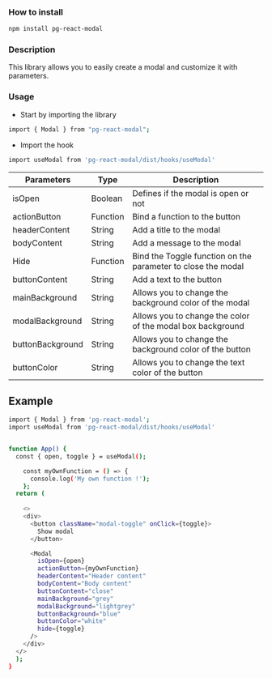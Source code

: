 ### How to install
```sh
npm install pg-react-modal
```

### Description
This library allows you to easily create a modal and customize it with parameters.

### Usage
- Start by importing the library
```sh
import { Modal } from "pg-react-modal";
```
- Import the hook
```sh
import useModal from 'pg-react-modal/dist/hooks/useModal'
```

| Parameters | Type | Description |
| ------ | ------ | ------ |
| isOpen | Boolean | Defines if the modal is open or not |
| actionButton | Function | Bind a function to the button |
| headerContent | String | Add a title to the modal |
| bodyContent | String | Add a message to the modal |
| Hide | Function | Bind the Toggle function on the parameter to close the modal |
| buttonContent | String | Add a text to the button |
| mainBackground | String | Allows you to change the background color of the modal |
| modalBackground | String | Allows you to change the color of the modal box background |
| buttonBackground | String | Allows you to change the background color of the button |
| buttonColor | String | Allows you to change the text color of the button |

## Example

```sh
import { Modal } from 'pg-react-modal';
import useModal from 'pg-react-modal/dist/hooks/useModal'


function App() {
  const { open, toggle } = useModal();

    const myOwnFunction = () => {
      console.log('My own function !');
    };
  return (
    
    <>
    <div>      
      <button className="modal-toggle" onClick={toggle}>
        Show modal
      </button>

      <Modal
        isOpen={open}
        actionButton={myOwnFunction}
        headerContent="Header content"
        bodyContent="Body content"
        buttonContent="close"
        mainBackground="grey"
        modalBackground="lightgrey"
        buttonBackground="blue"
        buttonColor="white"
        hide={toggle}
      />
    </div>
  </>
  );
}
```


